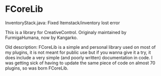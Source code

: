 FCoreLib
===============
InventoryStack.java: Fixed Itemstack/inventory lost error


This is a library for CreativeControl.
Originaly maintained by FurmigaHumana, now by Kangarko.

Old description:
FCoreLib is a simple and personal library used on most of my plugins, it is not meant for public use but if you wanna give it a try, it does include a very simple (and poorly written) documentation in code. I was getting sick of having to update the same piece of code on almost 70 plugins, so was born FCoreLib.
